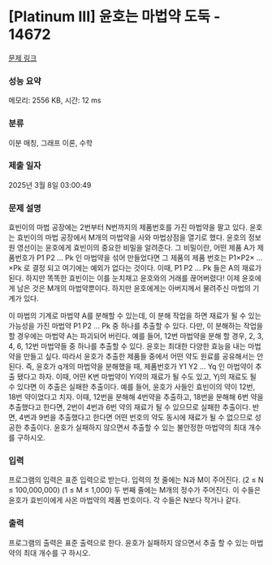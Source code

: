 # [Platinum III] 윤호는 마법약 도둑 - 14672 

[문제 링크](https://www.acmicpc.net/problem/14672) 

### 성능 요약

메모리: 2556 KB, 시간: 12 ms

### 분류

이분 매칭, 그래프 이론, 수학

### 제출 일자

2025년 3월 8일 03:00:49

### 문제 설명

<p>효빈이의 마법 공장에는 2번부터 N번까지의 제품번호를 가진 마법약을 팔고 있다. 윤호는 효빈이의 마법 공장에서 M개의 마법약을 사와 마법상점을 열기로 했다. 윤호의 정보원 영선이는 윤호에게 효빈이의 중요한 비밀을 알려준다. 그 비밀이란, 어떤 제품 A가 제품번호가 P1 P2 … Pk 인 마법약을 섞어 만들었다면 그 제품의 제품 번호는 P1×P2× …×Pk 로 결정 되고 여기에는 예외가 없다는 것이다. 이때, P1 P2 … Pk 들은 A의 재료가 된다. 하지만 똑똑한 효빈이는 이를 눈치채고 윤호와의 거래를 끊어버렸다! 이제 윤호에게 남은 것은 M개의 마법약뿐이다. 하지만 윤호에게는 아버지께서 물려주신 마법의 기계가 있다.</p>

<p>이 마법의 기계로 마법약 A를 분해할 수 있는데, 이 분해 작업을 하면 재료가 될 수 있는 가능성을 가진 마법약 P1 P2 … Pk 중 하나를 추출할 수 있다. 다만, 이 분해하는 작업을 할 경우에는 마법약 A는 파괴되어 버린다. 예를 들어, 12번 마법약을 분해 할 경우, 2, 3, 4, 6, 12번 마법약들 중 하나를 추출할 수 있다. 윤호는 최대한 다양한 효능을 내는 마법약을 만들고 싶다. 따라서 윤호가 추출한 제품들 중에서 어떤 약도 원료를 공유해서는 안 된다. 즉, 윤호가 q개의 마법약을 분해했을 때, 제품번호가 Y1 Y2 … Yq 인 마법약이 추출 됐다고 하자. 이때, 어떤 K번 마법약이 Yi약의 재료가 될 수도 있고, Yj의 재료도 될 수 있다면 이 추출은 실패한 추출이다. 예를 들어, 윤호가 사들인 효빈이의 약이 12번, 18번 약이었다고 치자. 이때, 12번을 분해해 4번약을 추출하고, 18번을 분해해 6번 약을 추출했다고 한다면, 2번이 4번과 6번 약의 재료가 될 수 있으므로 실패한 추출이다. 반면, 4번과 9번을 추출했다고 한다면 어떤 번호의 약도 동시에 재료가 될 수 없으므로 성공한 추출이다. 윤호가 실패하지 않으면서 추출할 수 있는 불안정한 마법약의 최대 개수를 구하시오. </p>

### 입력 

 <p>프로그램의 입력은 표준 입력으로 받는다. 입력의 첫 줄에는 N과 M이 주어진다. (2 ≤ N ≤ 100,000,000) (1 ≤ M ≤ 1,000) 두 번째 줄에는 M개의 정수가 주어진다. 이 수들은 윤호가 효빈이에게 사온 마법약의 제품 번호이다. 각 수들은 N보다 작거나 같다.</p>

### 출력 

 <p>프로그램의 출력은 표준 출력으로 한다. 윤호가 실패하지 않으면서 추출 할 수 있는 마법약의 최대 개수를 구 하시오.</p>

